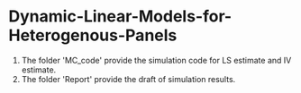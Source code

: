 # Dynamic-Linear-Models-for-Heterogenous-Panels
1. The folder 'MC_code' provide the simulation code for LS estimate and IV estimate.
2. The folder 'Report' provide the draft of simulation results. 
